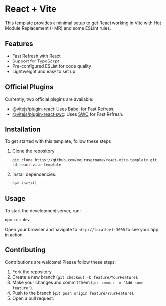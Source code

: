 # React + Vite

This template provides a minimal setup to get React working in Vite with Hot Module Replacement (HMR) and some ESLint rules.

## Features

- Fast Refresh with React
- Support for TypeScript
- Pre-configured ESLint for code quality
- Lightweight and easy to set up

## Official Plugins

Currently, two official plugins are available:

- [@vitejs/plugin-react](https://github.com/vitejs/vite-plugin-react/blob/main/packages/plugin-react/README.md): Uses [Babel](https://babeljs.io/) for Fast Refresh.
- [@vitejs/plugin-react-swc](https://github.com/vitejs/vite-plugin-react-swc): Uses [SWC](https://swc.rs/) for Fast Refresh.

## Installation

To get started with this template, follow these steps:

1. Clone the repository:

   ```bash
   git clone https://github.com/yourusername/react-vite-template.git
   cd react-vite-template
   ```

2. Install dependencies:
   ```bash
   npm install
   ```

## Usage

To start the development server, run:

```bash
npm run dev
```

Open your browser and navigate to `http://localhost:3000` to see your app in action.

## Contributing

Contributions are welcome! Please follow these steps:

1. Fork the repository.
2. Create a new branch (`git checkout -b feature/YourFeature`).
3. Make your changes and commit them (`git commit -m 'Add some feature'`).
4. Push to the branch (`git push origin feature/YourFeature`).
5. Open a pull request.

